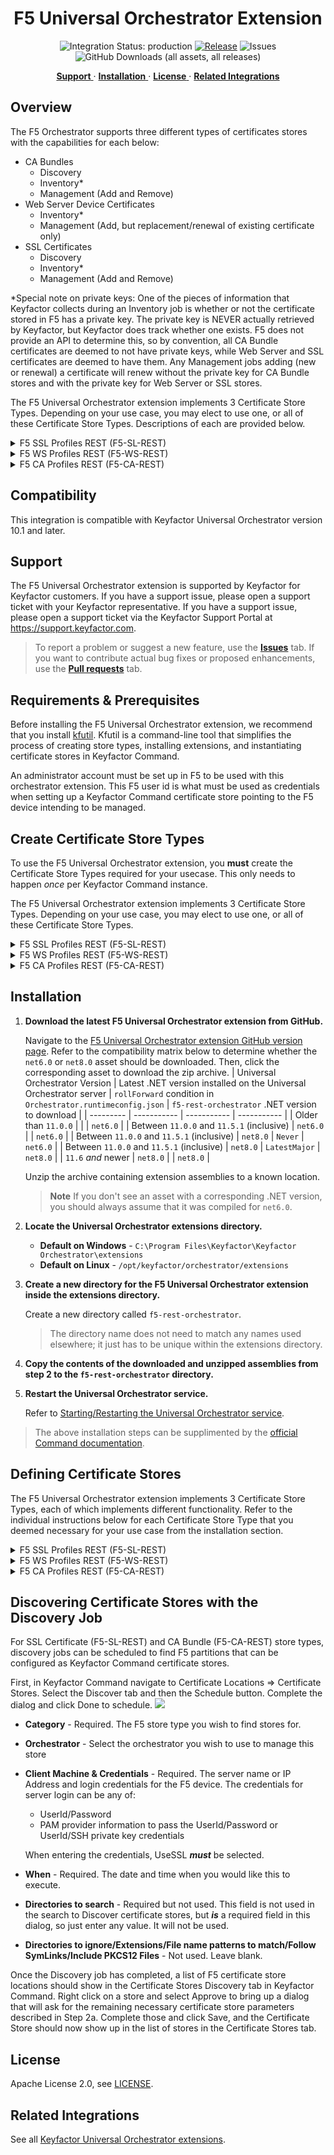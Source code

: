 <h1 align="center" style="border-bottom: none">
    F5 Universal Orchestrator Extension
</h1>

<p align="center">
  <!-- Badges -->
<img src="https://img.shields.io/badge/integration_status-production-3D1973?style=flat-square" alt="Integration Status: production" />
<a href="https://github.com/Keyfactor/f5-rest-orchestrator/releases"><img src="https://img.shields.io/github/v/release/Keyfactor/f5-rest-orchestrator?style=flat-square" alt="Release" /></a>
<img src="https://img.shields.io/github/issues/Keyfactor/f5-rest-orchestrator?style=flat-square" alt="Issues" />
<img src="https://img.shields.io/github/downloads/Keyfactor/f5-rest-orchestrator/total?style=flat-square&label=downloads&color=28B905" alt="GitHub Downloads (all assets, all releases)" />
</p>

<p align="center">
  <!-- TOC -->
  <a href="#support">
    <b>Support</b>
  </a>
  ·
  <a href="#installation">
    <b>Installation</b>
  </a>
  ·
  <a href="#license">
    <b>License</b>
  </a>
  ·
  <a href="https://github.com/orgs/Keyfactor/repositories?q=orchestrator">
    <b>Related Integrations</b>
  </a>
</p>

## Overview

The F5 Orchestrator supports three different types of certificates stores with the capabilities for each below:

- CA Bundles
  - Discovery
  - Inventory*
  - Management (Add and Remove)
- Web Server Device Certificates
  - Inventory*
  - Management (Add, but replacement/renewal of existing certificate only) 
- SSL Certificates
  - Discovery
  - Inventory*
  - Management (Add and Remove)  

*Special note on private keys: One of the pieces of information that Keyfactor collects during an Inventory job is whether or not the certificate stored in F5 has a private key.  The private key is NEVER actually retrieved by Keyfactor, but Keyfactor does track whether one exists.  F5 does not provide an API to determine this, so by convention, all CA Bundle certificates are deemed to not have private keys, while Web Server and SSL certificates are deemed to have them.  Any Management jobs adding (new or renewal) a certificate will renew without the private key for CA Bundle stores and with the private key for Web Server or SSL stores.

The F5 Universal Orchestrator extension implements 3 Certificate Store Types. Depending on your use case, you may elect to use one, or all of these Certificate Store Types. Descriptions of each are provided below.

<details><summary>F5 SSL Profiles REST (F5-SL-REST)</summary>

</details>

<details><summary>F5 WS Profiles REST (F5-WS-REST)</summary>

</details>

<details><summary>F5 CA Profiles REST (F5-CA-REST)</summary>

</details>


## Compatibility

This integration is compatible with Keyfactor Universal Orchestrator version 10.1 and later.

## Support
The F5 Universal Orchestrator extension is supported by Keyfactor for Keyfactor customers. If you have a support issue, please open a support ticket with your Keyfactor representative. If you have a support issue, please open a support ticket via the Keyfactor Support Portal at https://support.keyfactor.com. 
 
> To report a problem or suggest a new feature, use the **[Issues](../../issues)** tab. If you want to contribute actual bug fixes or proposed enhancements, use the **[Pull requests](../../pulls)** tab.

## Requirements & Prerequisites

Before installing the F5 Universal Orchestrator extension, we recommend that you install [kfutil](https://github.com/Keyfactor/kfutil). Kfutil is a command-line tool that simplifies the process of creating store types, installing extensions, and instantiating certificate stores in Keyfactor Command.


An administrator account must be set up in F5 to be used with this orchestrator extension.  This F5 user id is what must be used as credentials when setting up a Keyfactor Command certificate store pointing to the F5 device intending to be managed.


## Create Certificate Store Types

To use the F5 Universal Orchestrator extension, you **must** create the Certificate Store Types required for your usecase. This only needs to happen _once_ per Keyfactor Command instance.

The F5 Universal Orchestrator extension implements 3 Certificate Store Types. Depending on your use case, you may elect to use one, or all of these Certificate Store Types.

<details><summary>F5 SSL Profiles REST (F5-SL-REST)</summary>


* **Create F5-SL-REST using kfutil**:

    ```shell
    # F5 SSL Profiles REST
    kfutil store-types create F5-SL-REST
    ```

* **Create F5-SL-REST manually in the Command UI**:
    <details><summary>Create F5-SL-REST manually in the Command UI</summary>

    Create a store type called `F5-SL-REST` with the attributes in the tables below:

    #### Basic Tab
    | Attribute | Value | Description |
    | --------- | ----- | ----- |
    | Name | F5 SSL Profiles REST | Display name for the store type (may be customized) |
    | Short Name | F5-SL-REST | Short display name for the store type |
    | Capability | F5-SL-REST | Store type name orchestrator will register with. Check the box to allow entry of value |
    | Supports Add | ✅ Checked | Check the box. Indicates that the Store Type supports Management Add |
    | Supports Remove | ✅ Checked | Check the box. Indicates that the Store Type supports Management Remove |
    | Supports Discovery | ✅ Checked | Check the box. Indicates that the Store Type supports Discovery |
    | Supports Reenrollment | 🔲 Unchecked |  Indicates that the Store Type supports Reenrollment |
    | Supports Create | 🔲 Unchecked |  Indicates that the Store Type supports store creation |
    | Needs Server | ✅ Checked | Determines if a target server name is required when creating store |
    | Blueprint Allowed | ✅ Checked | Determines if store type may be included in an Orchestrator blueprint |
    | Uses PowerShell | 🔲 Unchecked | Determines if underlying implementation is PowerShell |
    | Requires Store Password | ✅ Checked | Enables users to optionally specify a store password when defining a Certificate Store. |
    | Supports Entry Password | 🔲 Unchecked | Determines if an individual entry within a store can have a password. |

    The Basic tab should look like this:

    ![F5-SL-REST Basic Tab](docsource/images/F5-SL-REST-basic-store-type-dialog.png)

    #### Advanced Tab
    | Attribute | Value | Description |
    | --------- | ----- | ----- |
    | Supports Custom Alias | Required | Determines if an individual entry within a store can have a custom Alias. |
    | Private Key Handling | Optional | This determines if Keyfactor can send the private key associated with a certificate to the store. Required because IIS certificates without private keys would be invalid. |
    | PFX Password Style | Default | 'Default' - PFX password is randomly generated, 'Custom' - PFX password may be specified when the enrollment job is created (Requires the Allow Custom Password application setting to be enabled.) |

    The Advanced tab should look like this:

    ![F5-SL-REST Advanced Tab](docsource/images/F5-SL-REST-advanced-store-type-dialog.png)

    #### Custom Fields Tab
    Custom fields operate at the certificate store level and are used to control how the orchestrator connects to the remote target server containing the certificate store to be managed. The following custom fields should be added to the store type:

    | Name | Display Name | Description | Type | Default Value/Options | Required |
    | ---- | ------------ | ---- | --------------------- | -------- | ----------- |
    | PrimaryNode | Primary Node | Only required (and shown) if Primary Node Online Required is added and selected.  Enter the Host Name of the F5 device that acts as the primary node in a highly available F5 implementation. Please note that this value IS case sensitive. | String |  | ✅ Checked |
    | PrimaryNodeCheckRetryWaitSecs | Primary Node Check Retry Wait Seconds | Enter the number of seconds to wait between attempts to add/replace/renew a certificate if the node is inactive. | String | 120 | ✅ Checked |
    | PrimaryNodeCheckRetryMax | Primary Node Check Retry Maximum | Enter the number of times a Management-Add job will attempt to add/replace/renew a certificate if the node is inactive before failing. | String | 3 | ✅ Checked |
    | PrimaryNodeOnlineRequired | Primary Node Online Required | Select this if you wish to stop the orchestrator from adding, replacing or renewing certificates on nodes that are inactive. If this is not selected, adding, replacing and renewing certificates on inactive nodes will be allowed. If you choose not to add this custom field, the default value of False will be assumed. | Bool |  | ✅ Checked |
    | IgnoreSSLWarning | Ignore SSL Warning | Select this if you wish to ignore SSL warnings from F5 that occur during API calls when the site does not have a trusted certificate with the proper SAN bound to it. If you choose not to add this custom field, the default value of False will be assumed and SSL warnings will cause errors during orchestrator extension jobs. | Bool | False | ✅ Checked |
    | UseTokenAuth | Use Token Authentication | Select this if you wish to use F5's token authentiation instead of basic authentication for all API requests. If you choose not to add this custom field, the default value of False will be assumed and basic authentication will be used for all API requests for all jobs. Setting this value to True will enable an initial basic authenticated request to acquire an authentication token, which will then be used for all subsequent API requests. | Bool | false | ✅ Checked |

    The Custom Fields tab should look like this:

    ![F5-SL-REST Custom Fields Tab](docsource/images/F5-SL-REST-custom-fields-store-type-dialog.png)



    </details>
</details>

<details><summary>F5 WS Profiles REST (F5-WS-REST)</summary>


* **Create F5-WS-REST using kfutil**:

    ```shell
    # F5 WS Profiles REST
    kfutil store-types create F5-WS-REST
    ```

* **Create F5-WS-REST manually in the Command UI**:
    <details><summary>Create F5-WS-REST manually in the Command UI</summary>

    Create a store type called `F5-WS-REST` with the attributes in the tables below:

    #### Basic Tab
    | Attribute | Value | Description |
    | --------- | ----- | ----- |
    | Name | F5 WS Profiles REST | Display name for the store type (may be customized) |
    | Short Name | F5-WS-REST | Short display name for the store type |
    | Capability | F5-WS-REST | Store type name orchestrator will register with. Check the box to allow entry of value |
    | Supports Add | ✅ Checked | Check the box. Indicates that the Store Type supports Management Add |
    | Supports Remove | ✅ Checked | Check the box. Indicates that the Store Type supports Management Remove |
    | Supports Discovery | 🔲 Unchecked |  Indicates that the Store Type supports Discovery |
    | Supports Reenrollment | 🔲 Unchecked |  Indicates that the Store Type supports Reenrollment |
    | Supports Create | 🔲 Unchecked |  Indicates that the Store Type supports store creation |
    | Needs Server | ✅ Checked | Determines if a target server name is required when creating store |
    | Blueprint Allowed | ✅ Checked | Determines if store type may be included in an Orchestrator blueprint |
    | Uses PowerShell | 🔲 Unchecked | Determines if underlying implementation is PowerShell |
    | Requires Store Password | 🔲 Unchecked | Enables users to optionally specify a store password when defining a Certificate Store. |
    | Supports Entry Password | 🔲 Unchecked | Determines if an individual entry within a store can have a password. |

    The Basic tab should look like this:

    ![F5-WS-REST Basic Tab](docsource/images/F5-WS-REST-basic-store-type-dialog.png)

    #### Advanced Tab
    | Attribute | Value | Description |
    | --------- | ----- | ----- |
    | Supports Custom Alias | Forbidden | Determines if an individual entry within a store can have a custom Alias. |
    | Private Key Handling | Required | This determines if Keyfactor can send the private key associated with a certificate to the store. Required because IIS certificates without private keys would be invalid. |
    | PFX Password Style | Default | 'Default' - PFX password is randomly generated, 'Custom' - PFX password may be specified when the enrollment job is created (Requires the Allow Custom Password application setting to be enabled.) |

    The Advanced tab should look like this:

    ![F5-WS-REST Advanced Tab](docsource/images/F5-WS-REST-advanced-store-type-dialog.png)

    #### Custom Fields Tab
    Custom fields operate at the certificate store level and are used to control how the orchestrator connects to the remote target server containing the certificate store to be managed. The following custom fields should be added to the store type:

    | Name | Display Name | Description | Type | Default Value/Options | Required |
    | ---- | ------------ | ---- | --------------------- | -------- | ----------- |
    | PrimaryNode | Primary Node | Only required (and shown) if Primary Node Online Required is added and selected.  Enter the Host Name of the F5 device that acts as the primary node in a highly available F5 implementation. Please note that this value IS case sensitive. | String |  | ✅ Checked |
    | PrimaryNodeCheckRetryWaitSecs | Primary Node Check Retry Wait Seconds | Enter the number of seconds to wait between attempts to add/replace/renew a certificate if the node is inactive. | String | 120 | ✅ Checked |
    | PrimaryNodeCheckRetryMax | Primary Node Check Retry Maximum | Enter the number of times a Management-Add job will attempt to add/replace/renew a certificate if the node is inactive before failing. | String | 3 | ✅ Checked |
    | PrimaryNodeOnlineRequired | Primary Node Online Required | Select this if you wish to stop the orchestrator from adding, replacing or renewing certificates on nodes that are inactive. If this is not selected, adding, replacing and renewing certificates on inactive nodes will be allowed. If you choose not to add this custom field, the default value of False will be assumed. | Bool |  | ✅ Checked |
    | IgnoreSSLWarning | Ignore SSL Warning | Select this if you wish to ignore SSL warnings from F5 that occur during API calls when the site does not have a trusted certificate with the proper SAN bound to it. If you choose not to add this custom field, the default value of False will be assumed and SSL warnings will cause errors during orchestrator extension jobs. | Bool | False | ✅ Checked |
    | UseTokenAuth | Use Token Authentication | Select this if you wish to use F5's token authentiation instead of basic authentication for all API requests. If you choose not to add this custom field, the default value of False will be assumed and basic authentication will be used for all API requests for all jobs. Setting this value to True will enable an initial basic authenticated request to acquire an authentication token, which will then be used for all subsequent API requests. | Bool | false | ✅ Checked |

    The Custom Fields tab should look like this:

    ![F5-WS-REST Custom Fields Tab](docsource/images/F5-WS-REST-custom-fields-store-type-dialog.png)



    </details>
</details>

<details><summary>F5 CA Profiles REST (F5-CA-REST)</summary>


* **Create F5-CA-REST using kfutil**:

    ```shell
    # F5 CA Profiles REST
    kfutil store-types create F5-CA-REST
    ```

* **Create F5-CA-REST manually in the Command UI**:
    <details><summary>Create F5-CA-REST manually in the Command UI</summary>

    Create a store type called `F5-CA-REST` with the attributes in the tables below:

    #### Basic Tab
    | Attribute | Value | Description |
    | --------- | ----- | ----- |
    | Name | F5 CA Profiles REST | Display name for the store type (may be customized) |
    | Short Name | F5-CA-REST | Short display name for the store type |
    | Capability | F5-CA-REST | Store type name orchestrator will register with. Check the box to allow entry of value |
    | Supports Add | ✅ Checked | Check the box. Indicates that the Store Type supports Management Add |
    | Supports Remove | ✅ Checked | Check the box. Indicates that the Store Type supports Management Remove |
    | Supports Discovery | ✅ Checked | Check the box. Indicates that the Store Type supports Discovery |
    | Supports Reenrollment | 🔲 Unchecked |  Indicates that the Store Type supports Reenrollment |
    | Supports Create | 🔲 Unchecked |  Indicates that the Store Type supports store creation |
    | Needs Server | 🔲 Unchecked | Determines if a target server name is required when creating store |
    | Blueprint Allowed | 🔲 Unchecked | Determines if store type may be included in an Orchestrator blueprint |
    | Uses PowerShell | 🔲 Unchecked | Determines if underlying implementation is PowerShell |
    | Requires Store Password | 🔲 Unchecked | Enables users to optionally specify a store password when defining a Certificate Store. |
    | Supports Entry Password | 🔲 Unchecked | Determines if an individual entry within a store can have a password. |

    The Basic tab should look like this:

    ![F5-CA-REST Basic Tab](docsource/images/F5-CA-REST-basic-store-type-dialog.png)

    #### Advanced Tab
    | Attribute | Value | Description |
    | --------- | ----- | ----- |
    | Supports Custom Alias |  | Determines if an individual entry within a store can have a custom Alias. |
    | Private Key Handling |  | This determines if Keyfactor can send the private key associated with a certificate to the store. Required because IIS certificates without private keys would be invalid. |
    | PFX Password Style | Default | 'Default' - PFX password is randomly generated, 'Custom' - PFX password may be specified when the enrollment job is created (Requires the Allow Custom Password application setting to be enabled.) |

    The Advanced tab should look like this:

    ![F5-CA-REST Advanced Tab](docsource/images/F5-CA-REST-advanced-store-type-dialog.png)

    #### Custom Fields Tab
    Custom fields operate at the certificate store level and are used to control how the orchestrator connects to the remote target server containing the certificate store to be managed. The following custom fields should be added to the store type:

    | Name | Display Name | Description | Type | Default Value/Options | Required |
    | ---- | ------------ | ---- | --------------------- | -------- | ----------- |

    The Custom Fields tab should look like this:

    ![F5-CA-REST Custom Fields Tab](docsource/images/F5-CA-REST-custom-fields-store-type-dialog.png)



    </details>
</details>


## Installation

1. **Download the latest F5 Universal Orchestrator extension from GitHub.** 

    Navigate to the [F5 Universal Orchestrator extension GitHub version page](https://github.com/Keyfactor/f5-rest-orchestrator/releases/latest). Refer to the compatibility matrix below to determine whether the `net6.0` or `net8.0` asset should be downloaded. Then, click the corresponding asset to download the zip archive.
    | Universal Orchestrator Version | Latest .NET version installed on the Universal Orchestrator server | `rollForward` condition in `Orchestrator.runtimeconfig.json` | `f5-rest-orchestrator` .NET version to download |
    | --------- | ----------- | ----------- | ----------- |
    | Older than `11.0.0` | | | `net6.0` |
    | Between `11.0.0` and `11.5.1` (inclusive) | `net6.0` | | `net6.0` | 
    | Between `11.0.0` and `11.5.1` (inclusive) | `net8.0` | `Never` | `net6.0` | 
    | Between `11.0.0` and `11.5.1` (inclusive) | `net8.0` | `LatestMajor` | `net8.0` | 
    | `11.6` _and_ newer | `net8.0` | | `net8.0` |

    Unzip the archive containing extension assemblies to a known location.

    > **Note** If you don't see an asset with a corresponding .NET version, you should always assume that it was compiled for `net6.0`.

2. **Locate the Universal Orchestrator extensions directory.**

    * **Default on Windows** - `C:\Program Files\Keyfactor\Keyfactor Orchestrator\extensions`
    * **Default on Linux** - `/opt/keyfactor/orchestrator/extensions`
    
3. **Create a new directory for the F5 Universal Orchestrator extension inside the extensions directory.**
        
    Create a new directory called `f5-rest-orchestrator`.
    > The directory name does not need to match any names used elsewhere; it just has to be unique within the extensions directory.

4. **Copy the contents of the downloaded and unzipped assemblies from __step 2__ to the `f5-rest-orchestrator` directory.**

5. **Restart the Universal Orchestrator service.**

    Refer to [Starting/Restarting the Universal Orchestrator service](https://software.keyfactor.com/Core-OnPrem/Current/Content/InstallingAgents/NetCoreOrchestrator/StarttheService.htm).



> The above installation steps can be supplimented by the [official Command documentation](https://software.keyfactor.com/Core-OnPrem/Current/Content/InstallingAgents/NetCoreOrchestrator/CustomExtensions.htm?Highlight=extensions).



## Defining Certificate Stores

The F5 Universal Orchestrator extension implements 3 Certificate Store Types, each of which implements different functionality. Refer to the individual instructions below for each Certificate Store Type that you deemed necessary for your use case from the installation section.

<details><summary>F5 SSL Profiles REST (F5-SL-REST)</summary>


* **Manually with the Command UI**

    <details><summary>Create Certificate Stores manually in the UI</summary>

    1. **Navigate to the _Certificate Stores_ page in Keyfactor Command.**

        Log into Keyfactor Command, toggle the _Locations_ dropdown, and click _Certificate Stores_.

    2. **Add a Certificate Store.**

        Click the Add button to add a new Certificate Store. Use the table below to populate the **Attributes** in the **Add** form.
        | Attribute | Description |
        | --------- | ----------- |
        | Category | Select "F5 SSL Profiles REST" or the customized certificate store name from the previous step. |
        | Container | Optional container to associate certificate store with. |
        | Client Machine | The server name or IP Address for the F5 device. |
        | Store Path | Enter the name of the partition on the F5 device you wish to manage. This value is case sensitive, so if the partition name is "Common", it must be entered as "Common" and not "common", |
        | Orchestrator | Select an approved orchestrator capable of managing `F5-SL-REST` certificates. Specifically, one with the `F5-SL-REST` capability. |
        | PrimaryNode | Only required (and shown) if Primary Node Online Required is added and selected.  Enter the Host Name of the F5 device that acts as the primary node in a highly available F5 implementation. Please note that this value IS case sensitive. |
        | PrimaryNodeCheckRetryWaitSecs | Enter the number of seconds to wait between attempts to add/replace/renew a certificate if the node is inactive. |
        | PrimaryNodeCheckRetryMax | Enter the number of times a Management-Add job will attempt to add/replace/renew a certificate if the node is inactive before failing. |
        | PrimaryNodeOnlineRequired | Select this if you wish to stop the orchestrator from adding, replacing or renewing certificates on nodes that are inactive. If this is not selected, adding, replacing and renewing certificates on inactive nodes will be allowed. If you choose not to add this custom field, the default value of False will be assumed. |
        | IgnoreSSLWarning | Select this if you wish to ignore SSL warnings from F5 that occur during API calls when the site does not have a trusted certificate with the proper SAN bound to it. If you choose not to add this custom field, the default value of False will be assumed and SSL warnings will cause errors during orchestrator extension jobs. |
        | UseTokenAuth | Select this if you wish to use F5's token authentiation instead of basic authentication for all API requests. If you choose not to add this custom field, the default value of False will be assumed and basic authentication will be used for all API requests for all jobs. Setting this value to True will enable an initial basic authenticated request to acquire an authentication token, which will then be used for all subsequent API requests. |
        | Store Password | Check "No Password" if you wish the private key of any added certificate to be set to Key Security Type "Normal". Enter a value (either a password or pointer to an installed PAM provider key for the password) to be used to encrypt the private key of any added certificate for Key Security Type of "Password". |

        

    </details>

* **Using kfutil**
    
    <details><summary>Create Certificate Stores with kfutil</summary>
    
    1. **Generate a CSV template for the F5-SL-REST certificate store**

        ```shell
        kfutil stores import generate-template --store-type-name F5-SL-REST --outpath F5-SL-REST.csv
        ```
    2. **Populate the generated CSV file**

        Open the CSV file, and reference the table below to populate parameters for each **Attribute**.
        | Attribute | Description |
        | --------- | ----------- |
        | Category | Select "F5 SSL Profiles REST" or the customized certificate store name from the previous step. |
        | Container | Optional container to associate certificate store with. |
        | Client Machine | The server name or IP Address for the F5 device. |
        | Store Path | Enter the name of the partition on the F5 device you wish to manage. This value is case sensitive, so if the partition name is "Common", it must be entered as "Common" and not "common", |
        | Orchestrator | Select an approved orchestrator capable of managing `F5-SL-REST` certificates. Specifically, one with the `F5-SL-REST` capability. |
        | PrimaryNode | Only required (and shown) if Primary Node Online Required is added and selected.  Enter the Host Name of the F5 device that acts as the primary node in a highly available F5 implementation. Please note that this value IS case sensitive. |
        | PrimaryNodeCheckRetryWaitSecs | Enter the number of seconds to wait between attempts to add/replace/renew a certificate if the node is inactive. |
        | PrimaryNodeCheckRetryMax | Enter the number of times a Management-Add job will attempt to add/replace/renew a certificate if the node is inactive before failing. |
        | PrimaryNodeOnlineRequired | Select this if you wish to stop the orchestrator from adding, replacing or renewing certificates on nodes that are inactive. If this is not selected, adding, replacing and renewing certificates on inactive nodes will be allowed. If you choose not to add this custom field, the default value of False will be assumed. |
        | IgnoreSSLWarning | Select this if you wish to ignore SSL warnings from F5 that occur during API calls when the site does not have a trusted certificate with the proper SAN bound to it. If you choose not to add this custom field, the default value of False will be assumed and SSL warnings will cause errors during orchestrator extension jobs. |
        | UseTokenAuth | Select this if you wish to use F5's token authentiation instead of basic authentication for all API requests. If you choose not to add this custom field, the default value of False will be assumed and basic authentication will be used for all API requests for all jobs. Setting this value to True will enable an initial basic authenticated request to acquire an authentication token, which will then be used for all subsequent API requests. |
        | Store Password | Check "No Password" if you wish the private key of any added certificate to be set to Key Security Type "Normal". Enter a value (either a password or pointer to an installed PAM provider key for the password) to be used to encrypt the private key of any added certificate for Key Security Type of "Password". |

        

    3. **Import the CSV file to create the certificate stores** 

        ```shell
        kfutil stores import csv --store-type-name F5-SL-REST --file F5-SL-REST.csv
        ```
    </details>

> The content in this section can be supplimented by the [official Command documentation](https://software.keyfactor.com/Core-OnPrem/Current/Content/ReferenceGuide/Certificate%20Stores.htm?Highlight=certificate%20store).


</details>

<details><summary>F5 WS Profiles REST (F5-WS-REST)</summary>


* **Manually with the Command UI**

    <details><summary>Create Certificate Stores manually in the UI</summary>

    1. **Navigate to the _Certificate Stores_ page in Keyfactor Command.**

        Log into Keyfactor Command, toggle the _Locations_ dropdown, and click _Certificate Stores_.

    2. **Add a Certificate Store.**

        Click the Add button to add a new Certificate Store. Use the table below to populate the **Attributes** in the **Add** form.
        | Attribute | Description |
        | --------- | ----------- |
        | Category | Select "F5 WS Profiles REST" or the customized certificate store name from the previous step. |
        | Container | Optional container to associate certificate store with. |
        | Client Machine |  |
        | Store Path |  |
        | Orchestrator | Select an approved orchestrator capable of managing `F5-WS-REST` certificates. Specifically, one with the `F5-WS-REST` capability. |
        | PrimaryNode | Only required (and shown) if Primary Node Online Required is added and selected.  Enter the Host Name of the F5 device that acts as the primary node in a highly available F5 implementation. Please note that this value IS case sensitive. |
        | PrimaryNodeCheckRetryWaitSecs | Enter the number of seconds to wait between attempts to add/replace/renew a certificate if the node is inactive. |
        | PrimaryNodeCheckRetryMax | Enter the number of times a Management-Add job will attempt to add/replace/renew a certificate if the node is inactive before failing. |
        | PrimaryNodeOnlineRequired | Select this if you wish to stop the orchestrator from adding, replacing or renewing certificates on nodes that are inactive. If this is not selected, adding, replacing and renewing certificates on inactive nodes will be allowed. If you choose not to add this custom field, the default value of False will be assumed. |
        | IgnoreSSLWarning | Select this if you wish to ignore SSL warnings from F5 that occur during API calls when the site does not have a trusted certificate with the proper SAN bound to it. If you choose not to add this custom field, the default value of False will be assumed and SSL warnings will cause errors during orchestrator extension jobs. |
        | UseTokenAuth | Select this if you wish to use F5's token authentiation instead of basic authentication for all API requests. If you choose not to add this custom field, the default value of False will be assumed and basic authentication will be used for all API requests for all jobs. Setting this value to True will enable an initial basic authenticated request to acquire an authentication token, which will then be used for all subsequent API requests. |


        

    </details>

* **Using kfutil**
    
    <details><summary>Create Certificate Stores with kfutil</summary>
    
    1. **Generate a CSV template for the F5-WS-REST certificate store**

        ```shell
        kfutil stores import generate-template --store-type-name F5-WS-REST --outpath F5-WS-REST.csv
        ```
    2. **Populate the generated CSV file**

        Open the CSV file, and reference the table below to populate parameters for each **Attribute**.
        | Attribute | Description |
        | --------- | ----------- |
        | Category | Select "F5 WS Profiles REST" or the customized certificate store name from the previous step. |
        | Container | Optional container to associate certificate store with. |
        | Client Machine |  |
        | Store Path |  |
        | Orchestrator | Select an approved orchestrator capable of managing `F5-WS-REST` certificates. Specifically, one with the `F5-WS-REST` capability. |
        | PrimaryNode | Only required (and shown) if Primary Node Online Required is added and selected.  Enter the Host Name of the F5 device that acts as the primary node in a highly available F5 implementation. Please note that this value IS case sensitive. |
        | PrimaryNodeCheckRetryWaitSecs | Enter the number of seconds to wait between attempts to add/replace/renew a certificate if the node is inactive. |
        | PrimaryNodeCheckRetryMax | Enter the number of times a Management-Add job will attempt to add/replace/renew a certificate if the node is inactive before failing. |
        | PrimaryNodeOnlineRequired | Select this if you wish to stop the orchestrator from adding, replacing or renewing certificates on nodes that are inactive. If this is not selected, adding, replacing and renewing certificates on inactive nodes will be allowed. If you choose not to add this custom field, the default value of False will be assumed. |
        | IgnoreSSLWarning | Select this if you wish to ignore SSL warnings from F5 that occur during API calls when the site does not have a trusted certificate with the proper SAN bound to it. If you choose not to add this custom field, the default value of False will be assumed and SSL warnings will cause errors during orchestrator extension jobs. |
        | UseTokenAuth | Select this if you wish to use F5's token authentiation instead of basic authentication for all API requests. If you choose not to add this custom field, the default value of False will be assumed and basic authentication will be used for all API requests for all jobs. Setting this value to True will enable an initial basic authenticated request to acquire an authentication token, which will then be used for all subsequent API requests. |


        

    3. **Import the CSV file to create the certificate stores** 

        ```shell
        kfutil stores import csv --store-type-name F5-WS-REST --file F5-WS-REST.csv
        ```
    </details>

> The content in this section can be supplimented by the [official Command documentation](https://software.keyfactor.com/Core-OnPrem/Current/Content/ReferenceGuide/Certificate%20Stores.htm?Highlight=certificate%20store).


</details>

<details><summary>F5 CA Profiles REST (F5-CA-REST)</summary>


* **Manually with the Command UI**

    <details><summary>Create Certificate Stores manually in the UI</summary>

    1. **Navigate to the _Certificate Stores_ page in Keyfactor Command.**

        Log into Keyfactor Command, toggle the _Locations_ dropdown, and click _Certificate Stores_.

    2. **Add a Certificate Store.**

        Click the Add button to add a new Certificate Store. Use the table below to populate the **Attributes** in the **Add** form.
        | Attribute | Description |
        | --------- | ----------- |
        | Category | Select "F5 CA Profiles REST" or the customized certificate store name from the previous step. |
        | Container | Optional container to associate certificate store with. |
        | Client Machine |  |
        | Store Path |  |
        | Orchestrator | Select an approved orchestrator capable of managing `F5-CA-REST` certificates. Specifically, one with the `F5-CA-REST` capability. |


        

    </details>

* **Using kfutil**
    
    <details><summary>Create Certificate Stores with kfutil</summary>
    
    1. **Generate a CSV template for the F5-CA-REST certificate store**

        ```shell
        kfutil stores import generate-template --store-type-name F5-CA-REST --outpath F5-CA-REST.csv
        ```
    2. **Populate the generated CSV file**

        Open the CSV file, and reference the table below to populate parameters for each **Attribute**.
        | Attribute | Description |
        | --------- | ----------- |
        | Category | Select "F5 CA Profiles REST" or the customized certificate store name from the previous step. |
        | Container | Optional container to associate certificate store with. |
        | Client Machine |  |
        | Store Path |  |
        | Orchestrator | Select an approved orchestrator capable of managing `F5-CA-REST` certificates. Specifically, one with the `F5-CA-REST` capability. |


        

    3. **Import the CSV file to create the certificate stores** 

        ```shell
        kfutil stores import csv --store-type-name F5-CA-REST --file F5-CA-REST.csv
        ```
    </details>

> The content in this section can be supplimented by the [official Command documentation](https://software.keyfactor.com/Core-OnPrem/Current/Content/ReferenceGuide/Certificate%20Stores.htm?Highlight=certificate%20store).


</details>

## Discovering Certificate Stores with the Discovery Job
For SSL Certificate (F5-SL-REST) and CA Bundle (F5-CA-REST) store types, discovery jobs can be scheduled to find F5 partitions that can be configured as Keyfactor Command certificate stores.

First, in Keyfactor Command navigate to Certificate Locations =\> Certificate Stores. Select the Discover tab and then the Schedule button. Complete the dialog and click Done to schedule.
![](images/image14.png)

- **Category** - Required. The F5 store type you wish to find stores for.

- **Orchestrator** - Select the orchestrator you wish to use to manage this store

- **Client Machine & Credentials** - Required.  The server name or IP Address and login credentials for the F5 device.  The credentials for server login can be any of:

  - UserId/Password
  - PAM provider information to pass the UserId/Password or UserId/SSH private key credentials
  
  When entering the credentials, UseSSL ***must*** be selected.
  
- **When** - Required. The date and time when you would like this to execute.

- **Directories to search** - Required but not used. This field is not used in the search to Discover certificate stores, but ***is*** a required field in this dialog, so just enter any value.  It will not be used.

- **Directories to ignore/Extensions/File name patterns to match/Follow SymLinks/Include PKCS12 Files** - Not used.  Leave blank.

Once the Discovery job has completed, a list of F5 certificate store locations should show in the Certificate Stores Discovery tab in Keyfactor Command. Right click on a store and select Approve to bring up a dialog that will ask for the remaining necessary certificate store parameters described in Step 2a.  Complete those and click Save, and the Certificate Store should now show up in the list of stores in the Certificate Stores tab.







## License

Apache License 2.0, see [LICENSE](LICENSE).

## Related Integrations

See all [Keyfactor Universal Orchestrator extensions](https://github.com/orgs/Keyfactor/repositories?q=orchestrator).